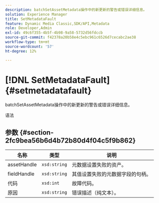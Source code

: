 ```yaml
---
description: batchSetAssetMetadata操作中的新更新的警告或错误详细信息。
solution: Experience Manager
title: SetMetadataFault
feature: Dynamic Media Classic,SDK/API,Metadata
role: Developer,Admin
exl-id: 49c6f355-4b5f-4b98-9a58-5732d56fdccb
source-git-commit: f42378a20b58e4c5ebc961c6526d7cecabc2ae38
workflow-type: tm+mt
source-wordcount: '57'
ht-degree: 12%

---
```


# [!DNL SetMetadataFault]{#setmetadatafault}

batchSetAssetMetadata操作中的新更新的警告或错误详细信息。

语法

## 参数 {#section-2fc9bea56b6d4b72b80d4f04c5f9b862}

| 名称 | 类型 | 说明 |
|---|---|---|
| assetHandle | `xsd:string` | 元数据设置失败的资产。 |
| fieldHandle | `xsd:string` | 其值设置失败的元数据字段的句柄。 |
| 代码 | `xsd:int` | 故障代码。 |
| 原因 | `xsd:string` | 错误描述（纯文本）。 |
